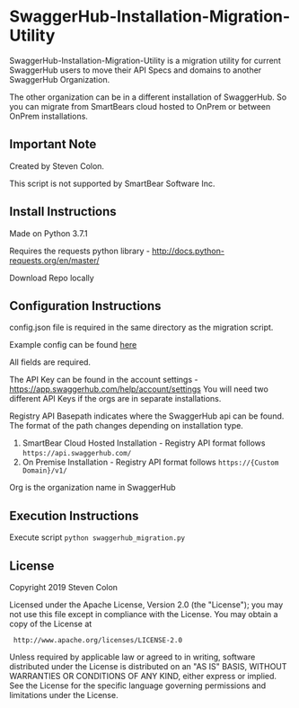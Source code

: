 # SwaggerHub-Installation-Migration-Utility

SwaggerHub-Installation-Migration-Utility is a migration utility for current SwaggerHub users to move their API Specs and domains to another SwaggerHub Organization. 

The other organization can be in a different installation of SwaggerHub. So you can migrate from SmartBears cloud hosted to OnPrem or between OnPrem installations. 

## Important Note 

Created by Steven Colon. 

This script is not supported by SmartBear Software Inc.

## Install Instructions 

Made on Python 3.7.1

Requires the requests python library - http://docs.python-requests.org/en/master/ 

Download Repo locally

## Configuration Instructions
config.json file is required in the same directory as the migration script. 

Example config can be found [here](config.json.example)

All fields are required. 

The API Key can be found in the account settings - https://app.swaggerhub.com/help/account/settings
You will need two different API Keys if the orgs are in separate installations. 

Registry API Basepath indicates where the SwaggerHub api can be found. The format of the path changes depending on installation type.
1. SmartBear Cloud Hosted Installation - Registry API format follows `https://api.swaggerhub.com/`
2. On Premise Installation - Registry API format follows `https://{Custom Domain}/v1/`

Org is the organization name in SwaggerHub


## Execution Instructions

Execute script 
`python swaggerhub_migration.py`

## License

   Copyright 2019 Steven Colon

   Licensed under the Apache License, Version 2.0 (the "License");
   you may not use this file except in compliance with the License.
   You may obtain a copy of the License at

     http://www.apache.org/licenses/LICENSE-2.0

   Unless required by applicable law or agreed to in writing, software
   distributed under the License is distributed on an "AS IS" BASIS,
   WITHOUT WARRANTIES OR CONDITIONS OF ANY KIND, either express or implied.
   See the License for the specific language governing permissions and
   limitations under the License.




